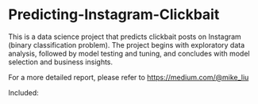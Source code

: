 # Predicting-Instagram-Clickbait

This is a data science project that predicts clickbait posts on Instagram (binary classification problem). The project begins with exploratory data analysis, followed by model testing and tuning, and concludes with model selection and business insights.

For a more detailed report, please refer to https://medium.com/@mike_liu

Included: 

